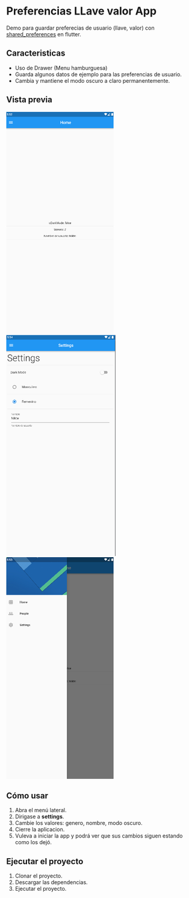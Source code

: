 # Preferencias LLave valor App 

Demo para guardar preferecias de usuario (llave, valor) con [shared_preferences](https://pub.dev/packages/shared_preferences) en flutter. 

## Caracteristicas

* Uso de Drawer (Menu hamburguesa)
* Guarda algunos datos de ejemplo para las preferencias de usuario.
* Cambia y mantiene el modo oscuro a claro permanentemente.

## Vista previa
![Screenshot](screenshots/home.png)
![Screenshot](screenshots/settings.png)
![Screenshot](screenshots/menu.png)

## Cómo usar
1. Abra el menú lateral.
2. Dirigase a  **settings**.
3. Cambie los valores: genero, nombre, modo oscuro.
4. Cierre la aplicacion.
5. Vuleva a iniciar la app y podrá ver que sus cambios siguen estando como los dejó.

## Ejecutar el proyecto
1. Clonar el proyecto.
2. Descargar las dependencias.
3. Ejecutar el proyecto.
